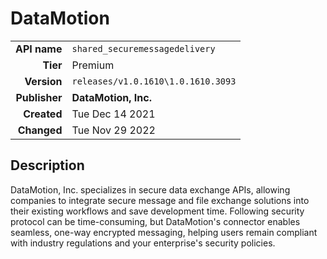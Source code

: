 # DataMotion
| | |
|-:|-|
|**API name**|`shared_securemessagedelivery`|
|**Tier**|Premium|
|**Version**|`releases/v1.0.1610\1.0.1610.3093`|
|**Publisher**|**DataMotion, Inc.**|
|**Created**|Tue Dec 14 2021|
|**Changed**|Tue Nov 29 2022|

## Description
DataMotion, Inc. specializes in secure data exchange APIs, allowing companies to integrate secure message and file exchange solutions into their existing workflows and save development time. Following security protocol can be time-consuming, but DataMotion's connector enables seamless, one-way encrypted messaging, helping users remain compliant with industry regulations and your enterprise's security policies.
